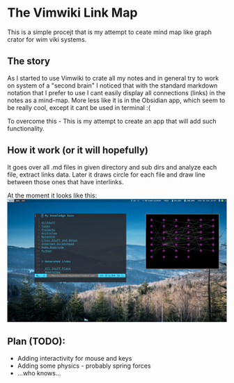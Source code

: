 # The Vimwiki Link Map
This is a simple procejt that is my attempt to ceate mind map like graph crator for wim viki systems.

## The story

As I started to use Vimwiki to crate all my notes and in general try to work on system of a "second brain" I noticed that with the standard markdown notation that I prefer to use I cant easily display all connections (links) in the notes as a mind-map.
More less like it is in the Obsidian app, which seem to be really cool, except it cant be used in terminal :(

To overcome this - This is my attempt to create an app that will add such functionality. 

## How it work (or it will hopefully)
It goes over all .md files in given directory and sub dirs and analyze each file, extract links data. Later it draws circle for each file and draw line between those ones that have interlinks.

At the moment it looks like this:
![Sample image](img/screen01.png)

## Plan (TODO):
- Adding interactivity for mouse and keys
- Adding some physics - probably spring forces
- ...who knows...
